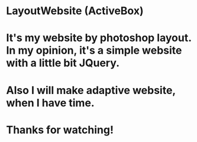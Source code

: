 # LayoutWebsite (ActiveBox)
# It's my website by photoshop layout. In my opinion, it's a simple website with a little bit JQuery.
# Also I will make adaptive website, when I have time.
# Thanks for watching!
